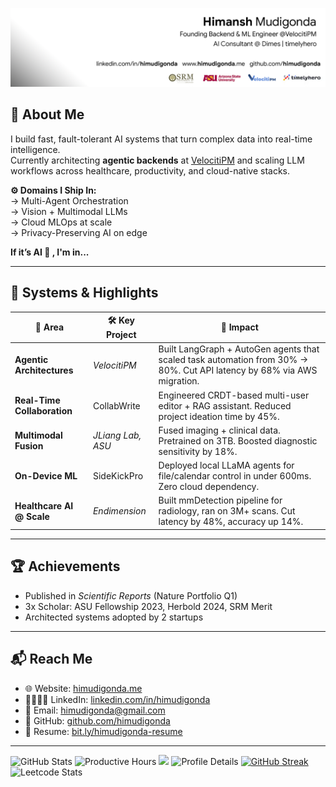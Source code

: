 ![Himansh's Banner](GH_Banner.png)

## 🚀 About Me

I build fast, fault-tolerant AI systems that turn complex data into real-time intelligence.  
Currently architecting **agentic backends** at [VelocitiPM](https://www.velocitipm.com) and scaling LLM workflows across healthcare, productivity, and cloud-native stacks.

**⚙️ Domains I Ship In:**  
→ Multi-Agent Orchestration  
→ Vision + Multimodal LLMs  
→ Cloud MLOps at scale  
→ Privacy-Preserving AI on edge  
 
**If it’s AI 🧠 , I'm in...**

---

## 🧠 Systems & Highlights

| 🧩 Area | 🛠️ Key Project | 🧬 Impact |
|--------|----------------|----------|
| **Agentic Architectures** | _VelocitiPM_ | Built LangGraph + AutoGen agents that scaled task automation from 30% → 80%. Cut API latency by 68% via AWS migration. |
| **Real-Time Collaboration** | CollabWrite | Engineered CRDT-based multi-user editor + RAG assistant. Reduced project ideation time by 45%. |
| **Multimodal Fusion** | _JLiang Lab, ASU_ | Fused imaging + clinical data. Pretrained on 3TB. Boosted diagnostic sensitivity by 18%. |
| **On-Device ML** | SideKickPro | Deployed local LLaMA agents for file/calendar control in under 600ms. Zero cloud dependency. |
| **Healthcare AI @ Scale** | _Endimension_ | Built mmDetection pipeline for radiology, ran on 3M+ scans. Cut latency by 48%, accuracy up 14%. |

---
## 🏆 Achievements

- Published in *Scientific Reports* (Nature Portfolio Q1)  
- 3x Scholar: ASU Fellowship 2023, Herbold 2024, SRM Merit  
- Architected systems adopted by 2 startups  

---

## 📬 Reach Me

- 🌐 Website: [himudigonda.me](https://himudigonda.me)  
- 🫱🏽‍🫲🏻 LinkedIn: [linkedin.com/in/himudigonda](https://www.linkedin.com/in/himudigonda)  
- 📧 Email: [himudigonda@gmail.com](mailto:himudigonda@gmail.com)  
- 🐙 GitHub: [github.com/himudigonda](https://www.github.com/himudigonda)  
- 📄 Resume: [bit.ly/himudigonda-resume](https://bit.ly/himudigonda-resume)  

---

![GitHub Stats](https://github-readme-stats.vercel.app/api?username=himudigonda&show_icons=true&theme=radical)
![Productive Hours](http://github-profile-summary-cards.vercel.app/api/cards/productive-time?username=himudigonda&theme=radical&utcOffset=-5)
<img width=800 src="https://github-profile-trophy.vercel.app/?username=himudigonda&margin-w=15&column=9&theme=tokyonight&no-frame=true"/>
![Profile Details](http://github-profile-summary-cards.vercel.app/api/cards/profile-details?username=himudigonda&theme=radical)
[![GitHub Streak](https://github-readme-streak-stats.herokuapp.com/?user=himudigonda&theme=dark)](https://git.io/streak-stats)
![Leetcode Stats](https://leetcard.jacoblin.cool/himudigonda)

